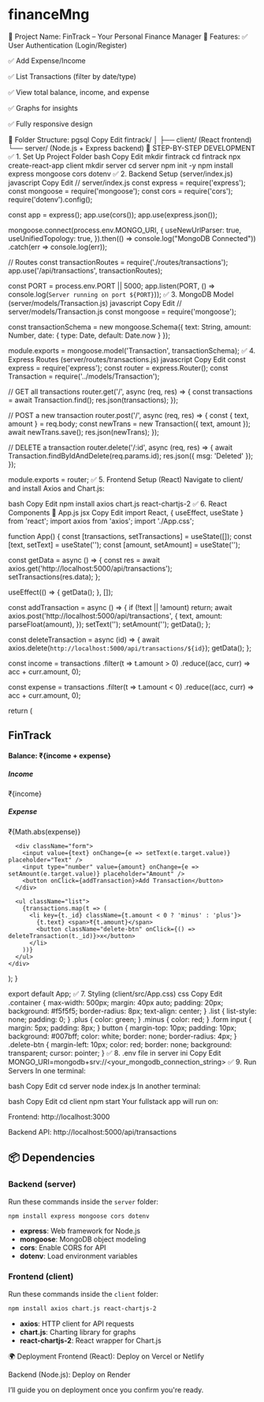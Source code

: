 # financeMng
🌟 Project Name: FinTrack – Your Personal Finance Manager
🔧 Features:
✅ User Authentication (Login/Register)

✅ Add Expense/Income

✅ List Transactions (filter by date/type)

✅ View total balance, income, and expense

✅ Graphs for insights

✅ Fully responsive design

📁 Folder Structure:
pgsql
Copy
Edit
fintrack/
│
├── client/      (React frontend)
└── server/      (Node.js + Express backend)
📌 STEP-BY-STEP DEVELOPMENT
✅ 1. Set Up Project Folder
bash
Copy
Edit
mkdir fintrack
cd fintrack
npx create-react-app client
mkdir server
cd server
npm init -y
npm install express mongoose cors dotenv
✅ 2. Backend Setup (server/index.js)
javascript
Copy
Edit
// server/index.js
const express = require('express');
const mongoose = require('mongoose');
const cors = require('cors');
require('dotenv').config();

const app = express();
app.use(cors());
app.use(express.json());

mongoose.connect(process.env.MONGO_URI, {
    useNewUrlParser: true,
    useUnifiedTopology: true,
}).then(() => console.log("MongoDB Connected"))
  .catch(err => console.log(err));

// Routes
const transactionRoutes = require('./routes/transactions');
app.use('/api/transactions', transactionRoutes);

const PORT = process.env.PORT || 5000;
app.listen(PORT, () => console.log(`Server running on port ${PORT}`));
✅ 3. MongoDB Model (server/models/Transaction.js)
javascript
Copy
Edit
// server/models/Transaction.js
const mongoose = require('mongoose');

const transactionSchema = new mongoose.Schema({
  text: String,
  amount: Number,
  date: {
    type: Date,
    default: Date.now
  }
});

module.exports = mongoose.model('Transaction', transactionSchema);
✅ 4. Express Routes (server/routes/transactions.js)
javascript
Copy
Edit
const express = require('express');
const router = express.Router();
const Transaction = require('../models/Transaction');

// GET all transactions
router.get('/', async (req, res) => {
  const transactions = await Transaction.find();
  res.json(transactions);
});

// POST a new transaction
router.post('/', async (req, res) => {
  const { text, amount } = req.body;
  const newTrans = new Transaction({ text, amount });
  await newTrans.save();
  res.json(newTrans);
});

// DELETE a transaction
router.delete('/:id', async (req, res) => {
  await Transaction.findByIdAndDelete(req.params.id);
  res.json({ msg: 'Deleted' });
});

module.exports = router;
✅ 5. Frontend Setup (React)
Navigate to client/ and install Axios and Chart.js:

bash
Copy
Edit
npm install axios chart.js react-chartjs-2
✅ 6. React Components
📄 App.js
jsx
Copy
Edit
import React, { useEffect, useState } from 'react';
import axios from 'axios';
import './App.css';

function App() {
  const [transactions, setTransactions] = useState([]);
  const [text, setText] = useState('');
  const [amount, setAmount] = useState('');

  const getData = async () => {
    const res = await axios.get('http://localhost:5000/api/transactions');
    setTransactions(res.data);
  };

  useEffect(() => {
    getData();
  }, []);

  const addTransaction = async () => {
    if (!text || !amount) return;
    await axios.post('http://localhost:5000/api/transactions', {
      text,
      amount: parseFloat(amount),
    });
    setText('');
    setAmount('');
    getData();
  };

  const deleteTransaction = async (id) => {
    await axios.delete(`http://localhost:5000/api/transactions/${id}`);
    getData();
  };

  const income = transactions
    .filter(t => t.amount > 0)
    .reduce((acc, curr) => acc + curr.amount, 0);

  const expense = transactions
    .filter(t => t.amount < 0)
    .reduce((acc, curr) => acc + curr.amount, 0);

  return (
    <div className="container">
      <h2>FinTrack</h2>
      <h4>Balance: ₹{income + expense}</h4>
      <div className="inc-exp">
        <div><h5>Income</h5><p className="plus">₹{income}</p></div>
        <div><h5>Expense</h5><p className="minus">₹{Math.abs(expense)}</p></div>
      </div>

      <div className="form">
        <input value={text} onChange={e => setText(e.target.value)} placeholder="Text" />
        <input type="number" value={amount} onChange={e => setAmount(e.target.value)} placeholder="Amount" />
        <button onClick={addTransaction}>Add Transaction</button>
      </div>

      <ul className="list">
        {transactions.map(t => (
          <li key={t._id} className={t.amount < 0 ? 'minus' : 'plus'}>
            {t.text} <span>₹{t.amount}</span>
            <button className="delete-btn" onClick={() => deleteTransaction(t._id)}>x</button>
          </li>
        ))}
      </ul>
    </div>
  );
}

export default App;
✅ 7. Styling (client/src/App.css)
css
Copy
Edit
.container {
  max-width: 500px;
  margin: 40px auto;
  padding: 20px;
  background: #f5f5f5;
  border-radius: 8px;
  text-align: center;
}
.list {
  list-style: none;
  padding: 0;
}
.plus {
  color: green;
}
.minus {
  color: red;
}
.form input {
  margin: 5px;
  padding: 8px;
}
button {
  margin-top: 10px;
  padding: 10px;
  background: #007bff;
  color: white;
  border: none;
  border-radius: 4px;
}
.delete-btn {
  margin-left: 10px;
  color: red;
  border: none;
  background: transparent;
  cursor: pointer;
}
✅ 8. .env file in server
ini
Copy
Edit
MONGO_URI=mongodb+srv://<your_mongodb_connection_string>
✅ 9. Run Servers
In one terminal:

bash
Copy
Edit
cd server
node index.js
In another terminal:

bash
Copy
Edit
cd client
npm start
Your fullstack app will run on:

Frontend: http://localhost:3000

Backend API: http://localhost:5000/api/transactions

## 📦 Dependencies

### Backend (server)
Run these commands inside the `server` folder:

```bash
npm install express mongoose cors dotenv
```

- **express**: Web framework for Node.js
- **mongoose**: MongoDB object modeling
- **cors**: Enable CORS for API
- **dotenv**: Load environment variables

### Frontend (client)
Run these commands inside the `client` folder:

```bash
npm install axios chart.js react-chartjs-2
```

- **axios**: HTTP client for API requests
- **chart.js**: Charting library for graphs
- **react-chartjs-2**: React wrapper for Chart.js

🌍 Deployment
Frontend (React): Deploy on Vercel or Netlify

Backend (Node.js): Deploy on Render

I’ll guide you on deployment once you confirm you're ready.
